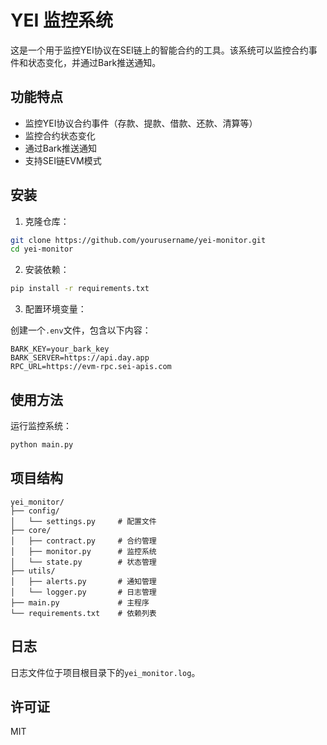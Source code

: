 # YEI 监控系统

这是一个用于监控YEI协议在SEI链上的智能合约的工具。该系统可以监控合约事件和状态变化，并通过Bark推送通知。

## 功能特点

- 监控YEI协议合约事件（存款、提款、借款、还款、清算等）
- 监控合约状态变化
- 通过Bark推送通知
- 支持SEI链EVM模式

## 安装

1. 克隆仓库：

```bash
git clone https://github.com/yourusername/yei-monitor.git
cd yei-monitor
```

2. 安装依赖：

```bash
pip install -r requirements.txt
```

3. 配置环境变量：

创建一个`.env`文件，包含以下内容：

```
BARK_KEY=your_bark_key
BARK_SERVER=https://api.day.app
RPC_URL=https://evm-rpc.sei-apis.com
```

## 使用方法

运行监控系统：

```bash
python main.py
```

## 项目结构

```
yei_monitor/
├── config/
│   └── settings.py     # 配置文件
├── core/
│   ├── contract.py     # 合约管理
│   ├── monitor.py      # 监控系统
│   └── state.py        # 状态管理
├── utils/
│   ├── alerts.py       # 通知管理
│   └── logger.py       # 日志管理
├── main.py             # 主程序
└── requirements.txt    # 依赖列表
```

## 日志

日志文件位于项目根目录下的`yei_monitor.log`。

## 许可证

MIT 